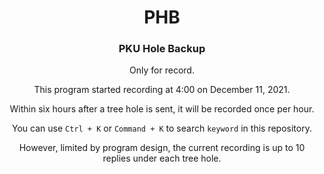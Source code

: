 <div align="center">

# PHB

### PKU Hole Backup
<div/>

Only for record.

This program started recording at 4:00 on December 11, 2021.

Within six hours after a tree hole is sent, it will be recorded once per hour.

You can use `Ctrl + K` or `Command + K` to search `keyword` in this repository.

However, limited by program design, the current recording is up to 10 replies under each tree hole.
